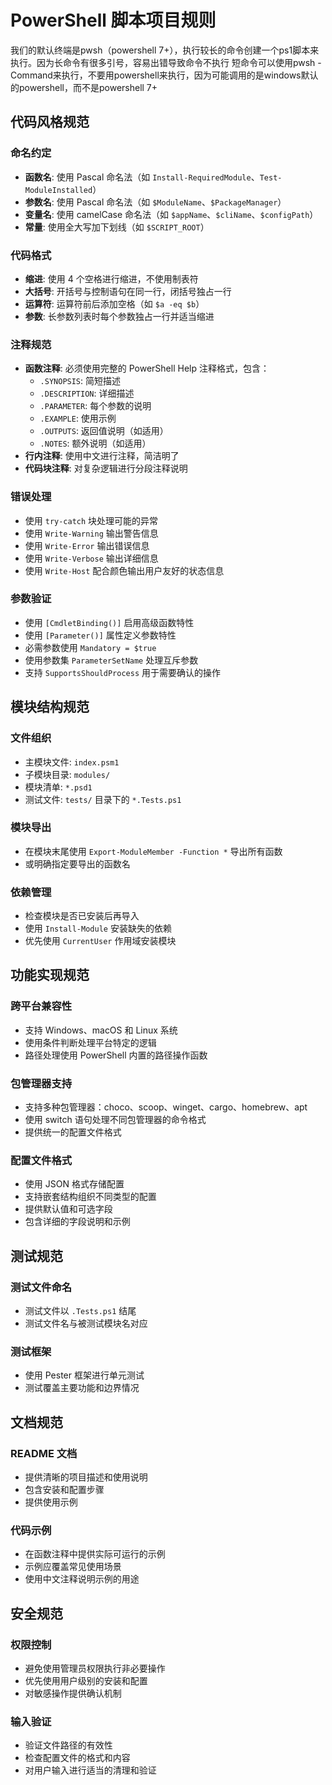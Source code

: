 # PowerShell 脚本项目规则

我们的默认终端是pwsh（powershell 7+），执行较长的命令创建一个ps1脚本来执行。因为长命令有很多引号，容易出错导致命令不执行
短命令可以使用pwsh -Command来执行，不要用powershell来执行，因为可能调用的是windows默认的powershell，而不是powershell 7+

## 代码风格规范

### 命名约定

- **函数名**: 使用 Pascal 命名法（如 `Install-RequiredModule`、`Test-ModuleInstalled`）
- **参数名**: 使用 Pascal 命名法（如 `$ModuleName`、`$PackageManager`）
- **变量名**: 使用 camelCase 命名法（如 `$appName`、`$cliName`、`$configPath`）
- **常量**: 使用全大写加下划线（如 `$SCRIPT_ROOT`）

### 代码格式

- **缩进**: 使用 4 个空格进行缩进，不使用制表符
- **大括号**: 开括号与控制语句在同一行，闭括号独占一行
- **运算符**: 运算符前后添加空格（如 `$a -eq $b`）
- **参数**: 长参数列表时每个参数独占一行并适当缩进

### 注释规范

- **函数注释**: 必须使用完整的 PowerShell Help 注释格式，包含：
  - `.SYNOPSIS`: 简短描述
  - `.DESCRIPTION`: 详细描述
  - `.PARAMETER`: 每个参数的说明
  - `.EXAMPLE`: 使用示例
  - `.OUTPUTS`: 返回值说明（如适用）
  - `.NOTES`: 额外说明（如适用）
- **行内注释**: 使用中文进行注释，简洁明了
- **代码块注释**: 对复杂逻辑进行分段注释说明

### 错误处理

- 使用 `try-catch` 块处理可能的异常
- 使用 `Write-Warning` 输出警告信息
- 使用 `Write-Error` 输出错误信息
- 使用 `Write-Verbose` 输出详细信息
- 使用 `Write-Host` 配合颜色输出用户友好的状态信息

### 参数验证

- 使用 `[CmdletBinding()]` 启用高级函数特性
- 使用 `[Parameter()]` 属性定义参数特性
- 必需参数使用 `Mandatory = $true`
- 使用参数集 `ParameterSetName` 处理互斥参数
- 支持 `SupportsShouldProcess` 用于需要确认的操作

## 模块结构规范

### 文件组织

- 主模块文件: `index.psm1`
- 子模块目录: `modules/`
- 模块清单: `*.psd1`
- 测试文件: `tests/` 目录下的 `*.Tests.ps1`

### 模块导出

- 在模块末尾使用 `Export-ModuleMember -Function *` 导出所有函数
- 或明确指定要导出的函数名

### 依赖管理

- 检查模块是否已安装后再导入
- 使用 `Install-Module` 安装缺失的依赖
- 优先使用 `CurrentUser` 作用域安装模块

## 功能实现规范

### 跨平台兼容性

- 支持 Windows、macOS 和 Linux 系统
- 使用条件判断处理平台特定的逻辑
- 路径处理使用 PowerShell 内置的路径操作函数

### 包管理器支持

- 支持多种包管理器：choco、scoop、winget、cargo、homebrew、apt
- 使用 switch 语句处理不同包管理器的命令格式
- 提供统一的配置文件格式

### 配置文件格式

- 使用 JSON 格式存储配置
- 支持嵌套结构组织不同类型的配置
- 提供默认值和可选字段
- 包含详细的字段说明和示例

## 测试规范

### 测试文件命名

- 测试文件以 `.Tests.ps1` 结尾
- 测试文件名与被测试模块名对应

### 测试框架

- 使用 Pester 框架进行单元测试
- 测试覆盖主要功能和边界情况

## 文档规范

### README 文档

- 提供清晰的项目描述和使用说明
- 包含安装和配置步骤
- 提供使用示例

### 代码示例

- 在函数注释中提供实际可运行的示例
- 示例应覆盖常见使用场景
- 使用中文注释说明示例的用途

## 安全规范

### 权限控制

- 避免使用管理员权限执行非必要操作
- 优先使用用户级别的安装和配置
- 对敏感操作提供确认机制

### 输入验证

- 验证文件路径的有效性
- 检查配置文件的格式和内容
- 对用户输入进行适当的清理和验证
